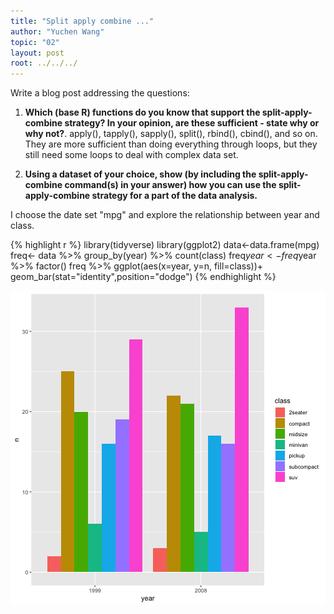 ```yaml
---
title: "Split apply combine ..."
author: "Yuchen Wang"
topic: "02"
layout: post
root: ../../../
---
```



Write a blog post addressing the questions: 

1. **Which (base R) functions do you know that support the split-apply-combine strategy? In your opinion, are these sufficient - state why or why not?**. 
apply(), tapply(), sapply(), split(), rbind(), cbind(), and so on.
They are more sufficient than doing everything through loops, but they still need some loops to deal with complex data set.

2. **Using a dataset of your choice, show (by including the split-apply-combine command(s) in your answer) how you can use the split-apply-combine strategy for a part of the data analysis.**

I choose the date set "mpg" and explore the relationship between year and class.


{% highlight r %}
library(tidyverse)
library(ggplot2)
data<-data.frame(mpg)
freq<- data %>% 
  group_by(year) %>% 
  count(class)
freq$year <- freq$year %>% factor()
freq %>% ggplot(aes(x=year, y=n, fill=class))+
  geom_bar(stat="identity",position="dodge")
{% endhighlight %}

![center](../figure/02/WangYuchen/unnamed-chunk-1-1.png)



